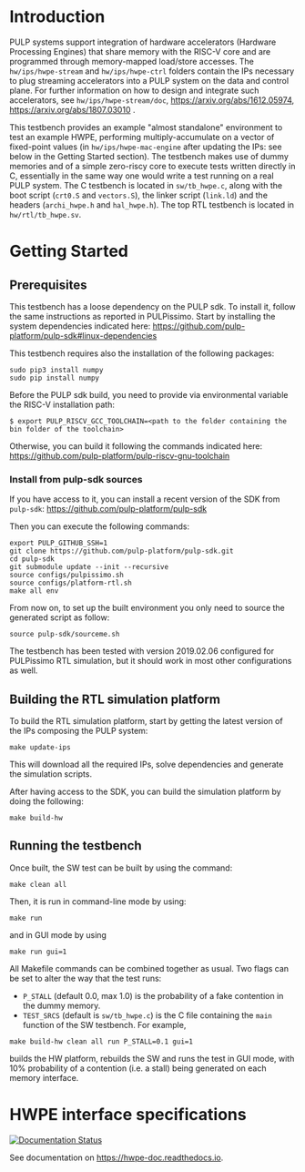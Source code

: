 # Introduction

PULP systems support integration of hardware accelerators (Hardware
Processing Engines) that share memory with the RISC-V core and are programmed
through memory-mapped load/store accesses.
The `hw/ips/hwpe-stream` and `hw/ips/hwpe-ctrl` folders contain the IPs
necessary to plug streaming accelerators into a PULP system on the data and
control plane.
For further information on how to design and integrate such accelerators,
see `hw/ips/hwpe-stream/doc`, https://arxiv.org/abs/1612.05974,
https://arxiv.org/abs/1807.03010 .

This testbench provides an example "almost standalone" environment to test
an example HWPE, performing multiply-accumulate on a
vector of fixed-point values (in `hw/ips/hwpe-mac-engine` after
updating the IPs: see below in the Getting Started section).
The testbench makes use of dummy memories and of a simple zero-riscy core
to execute tests written directly in C, essentially in the same way
one would write a test running on a real PULP system.
The C testbench is located in `sw/tb_hwpe.c`, along with the boot script
(`crt0.S` and `vectors.S`), the linker script (`link.ld`) and the headers
(`archi_hwpe.h` and `hal_hwpe.h`).
The top RTL testbench is located in `hw/rtl/tb_hwpe.sv`.

# Getting Started

## Prerequisites
This testbench has a loose dependency on the PULP sdk. To install it,
follow the same instructions as reported in PULPissimo.
Start by installing the system dependencies indicated here:
https://github.com/pulp-platform/pulp-sdk#linux-dependencies

This testbench requires also the installation of the following packages:
```
sudo pip3 install numpy
sudo pip install numpy
```

Before the PULP sdk build, you need to provide via environmental variable the RISC-V installation path:
```
$ export PULP_RISCV_GCC_TOOLCHAIN=<path to the folder containing the bin folder of the toolchain>
```

Otherwise, you can build it following the commands indicated here:
https://github.com/pulp-platform/pulp-riscv-gnu-toolchain

### Install from pulp-sdk sources
If you have access to it, you can install a recent version of the SDK
from `pulp-sdk`:
https://github.com/pulp-platform/pulp-sdk

Then you can execute the following commands:
```
export PULP_GITHUB_SSH=1
git clone https://github.com/pulp-platform/pulp-sdk.git
cd pulp-sdk
git submodule update --init --recursive
source configs/pulpissimo.sh
source configs/platform-rtl.sh
make all env
```
From now on, to set up the built environment you only need to source the generated script as follow:
```
source pulp-sdk/sourceme.sh
```

The testbench has been tested with version 2019.02.06 configured for
PULPissimo RTL simulation, but it should work in most other configurations
as well.

## Building the RTL simulation platform
To build the RTL simulation platform, start by getting the latest version of the
IPs composing the PULP system:
```
make update-ips
```
This will download all the required IPs, solve dependencies and generate the
simulation scripts. 

After having access to the SDK, you can build the simulation platform by doing
the following:
```
make build-hw
```

## Running the testbench
Once built, the SW test can be built by using the command:
```
make clean all
```
Then, it is run in command-line mode by using:
```
make run
```
and in GUI mode by using
```
make run gui=1
```

All Makefile commands can be combined together as usual.
Two flags can be set to alter the way that the test runs:
 - `P_STALL` (default 0.0, max 1.0) is the probability of a fake contention
   in the dummy memory.
 - `TEST_SRCS` (default is `sw/tb_hwpe.c`) is the C file containing the
   `main` function of the SW testbench.
For example,
```
make build-hw clean all run P_STALL=0.1 gui=1
```
builds the HW platform, rebuilds the SW and runs the test in GUI mode,
with 10% probability of a contention (i.e. a stall) being generated
on each memory interface.

# HWPE interface specifications
[![Documentation Status](https://readthedocs.org/projects/hwpe-doc/badge/?version=latest)](https://hwpe-doc.readthedocs.io/en/latest/?badge=latest)

See documentation on https://hwpe-doc.readthedocs.io.
